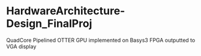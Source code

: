 # HardwareArchitecture-Design_FinalProj
QuadCore Pipelined OTTER GPU implemented on Basys3 FPGA outputted to VGA display
